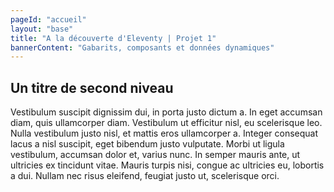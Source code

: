 ```yaml
---
pageId: "accueil"
layout: "base"
title: "A la découverte d'Eleventy | Projet 1"
bannerContent: "Gabarits, composants et données dynamiques"
---
```


## Un titre de second niveau

Vestibulum suscipit dignissim dui, in porta justo dictum a. In eget accumsan diam, quis ullamcorper diam. Vestibulum ut efficitur nisl, eu scelerisque leo. Nulla vestibulum justo nisl, et mattis eros ullamcorper a. Integer consequat lacus a nisl suscipit, eget bibendum justo vulputate. Morbi ut ligula vestibulum, accumsan dolor et, varius nunc. In semper mauris ante, ut ultricies ex tincidunt vitae. Mauris turpis nisi, congue ac ultricies eu, lobortis a dui. Nullam nec risus eleifend, feugiat justo ut, scelerisque orci. 